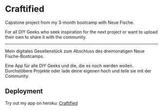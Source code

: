 # Craftified

Capstone project from my 3-month bootcamp with Neue Fische. 

For all DIY Geeks who seek inspiration for the next project or want to upload their own to share it with the community.

---

Mein digitales Gesellenstück zum Abschluss des dreimonatigen Neue Fische-Bootcamps.

Eine App für alle DIY Geeks und die, die es noch werden wollen. Durchstöbere Projekte oder lade deine eigenen hoch und teile sie mit der Community.


## Deployment

Try out my app on heroku: [Craftified](https://craftified.herokuapp.com/)
